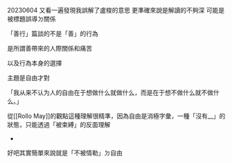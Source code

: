 20230604
又看一遍發現我誤解了盧梭的意思
更準確來說是解讀的不夠深
可能是被標題誤導ㄉ關係

「善行」篇談的不是「善」的行為

是所謂善帶來的人際關係和痛苦

以及行為本身的選擇

主題是自由才對

「我从来不认为人的自由在于想做什么就做什么，而是在于想不做什么就不做什么。」

從[[Rollo May]]的觀點這種理解很精準，因為自由是消極字彙，一種「沒有__」的狀態，只能透過「被束縛」的反面理解

-

好吧其實簡單來說就是「不被情勒」ㄉ自由